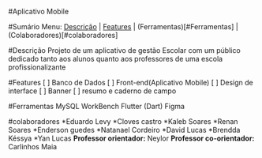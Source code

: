 #Aplicativo Mobile <Nome aqui>
  
#Sumário
  Menu: [Descrição](#Descrição) | [Features](#Features) | (Ferramentas)[#Ferramentas] | (Colaboradores)[#colaboradores]

#Descrição
  Projeto de um aplicativo de gestão Escolar com um público dedicado tanto aos alunos quanto aos professores de uma escola profissionalizante

#Features
[ ] Banco de Dados
[ ] Front-end(Aplicativo Mobile)
[ ] Design de interface
[ ] Banner
[ ] resumo e caderno de campo

#Ferramentas
  MySQL WorkBench
  Flutter (Dart)
  Figma

#colaboradores
  *Eduardo Levy
  *Cloves castro
  *Kaleb Soares
  *Renan Soares
  *Enderson guedes
  *Natanael Cordeiro
  *David Lucas
  *Brendda Késsya
  *Yan Lucas
  **Professor orientador:** Neylor
  **Professor co-orientador:** Carlinhos Maia

